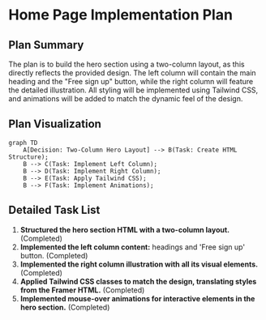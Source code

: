 # Home Page Implementation Plan

## Plan Summary

The plan is to build the hero section using a two-column layout, as this directly reflects the provided design. The left column will contain the main heading and the "Free sign up" button, while the right column will feature the detailed illustration. All styling will be implemented using Tailwind CSS, and animations will be added to match the dynamic feel of the design.

## Plan Visualization

```mermaid
graph TD
    A[Decision: Two-Column Hero Layout] --> B(Task: Create HTML Structure);
    B --> C(Task: Implement Left Column);
    B --> D(Task: Implement Right Column);
    B --> E(Task: Apply Tailwind CSS);
    B --> F(Task: Implement Animations);
```

## Detailed Task List

1.  **Structured the hero section HTML with a two-column layout.** (Completed)
2.  **Implemented the left column content:** headings and 'Free sign up' button. (Completed)
3.  **Implemented the right column illustration with all its visual elements.** (Completed)
4.  **Applied Tailwind CSS classes to match the design, translating styles from the Framer HTML.** (Completed)
5.  **Implemented mouse-over animations for interactive elements in the hero section.** (Completed)